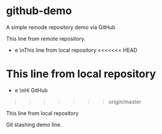 # github-demo
A simple remode repository demo via GitHub

This line from remote repository.
- e \nThis line from local repository
<<<<<<< HEAD

This line from local repository
=======
- e \nHi GitHub
>>>>>>> origin/master

This line from local repository

 Git stashing demo line.
